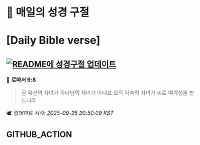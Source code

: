 # 🙏 매일의 성경 구절
# [Daily Bible verse]
## [![README에 성경구절 업데이트](https://github.com/DONGSUKA/first_test/actions/workflows/update-readme-bible.yml/badge.svg)](https://github.com/DONGSUKA/first_test/actions/workflows/update-readme-bible.yml)
<!-- START_BIBLE_VERSE -->
📖 **로마서 9:8**
> 곧 육신의 자녀가 하나님의 자녀가 아니요 오직 약속의 자녀가 씨로 여기심을 받느니라

🕊️ _업데이트 시각: 2025-09-25 20:50:09 KST_
  <!-- END_BIBLE_VERSE -->
## GITHUB_ACTION

